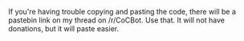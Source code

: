 If you're having trouble copying and pasting the code, there will be a pastebin link on my thread on /r/CoCBot. Use that. It will not have donations, but it will paste easier.
